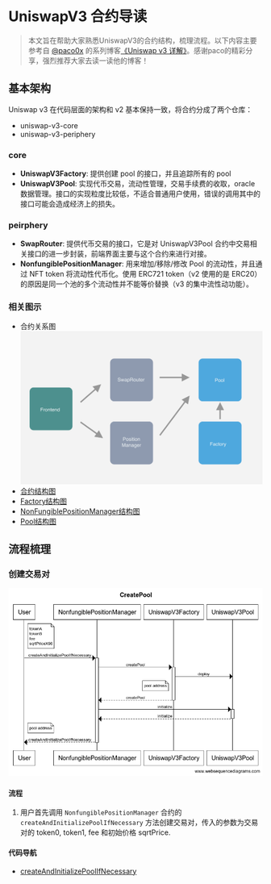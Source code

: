 # UniswapV3 合约导读

> 本文旨在帮助大家熟悉UniswapV3的合约结构，梳理流程。以下内容主要参考自 [@paco0x](https://github.com/paco0x) 的系列博客[《Uniswap v3 详解》](https://liaoph.com/uniswap-v3-1/)。感谢paco的精彩分享，强烈推荐大家去读一读他的博客！

## 基本架构

Uniswap v3 在代码层面的架构和 v2 基本保持一致，将合约分成了两个仓库：

- uniswap-v3-core
- uniswap-v3-periphery

### core

- **UniswapV3Factory**: 提供创建 pool 的接口，并且追踪所有的 pool
- **UniswapV3Pool**: 实现代币交易，流动性管理，交易手续费的收取，oracle 数据管理。接口的实现粒度比较低，不适合普通用户使用，错误的调用其中的接口可能会造成经济上的损失。

### peirphery

- **SwapRouter**: 提供代币交易的接口，它是对 UniswapV3Pool 合约中交易相关接口的进一步封装，前端界面主要与这个合约来进行对接。
- **NonfungiblePositionManager**: 用来增加/移除/修改 Pool 的流动性，并且通过 NFT token 将流动性代币化。使用 ERC721 token（v2 使用的是 ERC20）的原因是同一个池的多个流动性并不能等价替换（v3 的集中流性动功能）。

### 相关图示

- 合约关系图
![合约关系图](./img/contracts-relationship.webp)
- [合约结构图](../img/640.png)
- [Factory结构图](./img/UniswapV3_ContractMap_Factory.png)
- [NonFungiblePositionManager结构图](./img/UniswapV3_ContractMap_NonFungiblePositionManager.png)
- [Pool结构图](./img/UniswapV3_ContractMap_Pool.png)

## 流程梳理

### 创建交易对

![创建交易对流程图](./img/create-pool.png)

#### 流程

1. 用户首先调用 `NonfungiblePositionManager` 合约的 `createAndInitializePoolIfNecessary` 方法创建交易对，传入的参数为交易对的 token0, token1, fee 和初始价格 sqrtPrice.

#### 代码导航

- [createAndInitializePoolIfNecessary](./NonfungiblePositionManager.md#createAndInitializePoolIfNecessary)



